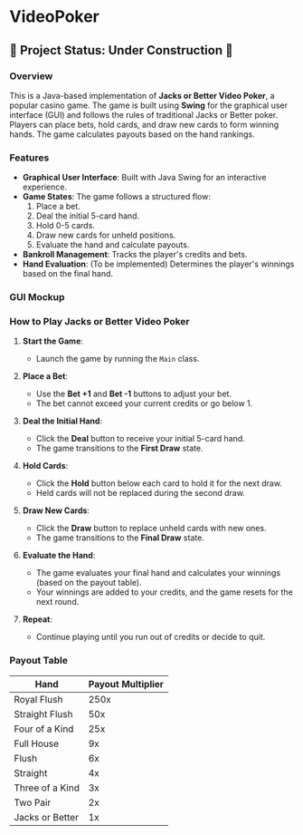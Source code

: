 # VideoPoker
## 🚧 Project Status: Under Construction 🚧

### Overview
This is a Java-based implementation of **Jacks or Better Video Poker**, a popular casino game. The game is built using **Swing** for the graphical user interface (GUI) and follows the rules of traditional Jacks or Better poker. Players can place bets, hold cards, and draw new cards to form winning hands. The game calculates payouts based on the hand rankings.

### Features
- **Graphical User Interface**: Built with Java Swing for an interactive experience.
- **Game States**: The game follows a structured flow:
  1. Place a bet.
  2. Deal the initial 5-card hand.
  3. Hold 0-5 cards.
  4. Draw new cards for unheld positions.
  5. Evaluate the hand and calculate payouts.
- **Bankroll Management**: Tracks the player's credits and bets.
- **Hand Evaluation**: (To be implemented) Determines the player's winnings based on the final hand.

### GUI Mockup

### How to Play Jacks or Better Video Poker
1. **Start the Game**:
   - Launch the game by running the `Main` class.

2. **Place a Bet**:
   - Use the **Bet +1** and **Bet -1** buttons to adjust your bet.
   - The bet cannot exceed your current credits or go below 1.

3. **Deal the Initial Hand**:
   - Click the **Deal** button to receive your initial 5-card hand.
   - The game transitions to the **First Draw** state.

4. **Hold Cards**:
   - Click the **Hold** button below each card to hold it for the next draw.
   - Held cards will not be replaced during the second draw.

5. **Draw New Cards**:
   - Click the **Draw** button to replace unheld cards with new ones.
   - The game transitions to the **Final Draw** state.

6. **Evaluate the Hand**:
   - The game evaluates your final hand and calculates your winnings (based on the payout table).
   - Your winnings are added to your credits, and the game resets for the next round.

7. **Repeat**:
   - Continue playing until you run out of credits or decide to quit.

### Payout Table

| Hand               | Payout Multiplier |
|--------------------|-------------------|
| Royal Flush        | 250x             |
| Straight Flush     | 50x              |
| Four of a Kind     | 25x              |
| Full House         | 9x               |
| Flush              | 6x               |
| Straight           | 4x               |
| Three of a Kind    | 3x               |
| Two Pair           | 2x               |
| Jacks or Better    | 1x               |
